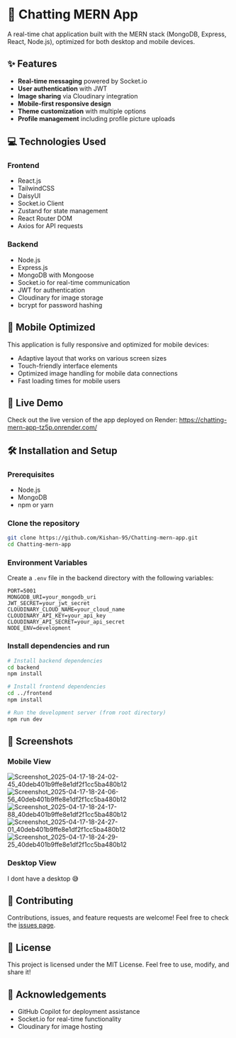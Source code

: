 # 📱 Chatting MERN App

A real-time chat application built with the MERN stack (MongoDB, Express, React, Node.js), optimized for both desktop and mobile devices.


## ✨ Features

- **Real-time messaging** powered by Socket.io
- **User authentication** with JWT
- **Image sharing** via Cloudinary integration
- **Mobile-first responsive design**
- **Theme customization** with multiple options
- **Profile management** including profile picture uploads

## 💻 Technologies Used

### Frontend
- React.js
- TailwindCSS
- DaisyUI
- Socket.io Client
- Zustand for state management
- React Router DOM
- Axios for API requests

### Backend
- Node.js
- Express.js
- MongoDB with Mongoose
- Socket.io for real-time communication
- JWT for authentication
- Cloudinary for image storage
- bcrypt for password hashing

## 📲 Mobile Optimized

This application is fully responsive and optimized for mobile devices:
- Adaptive layout that works on various screen sizes
- Touch-friendly interface elements
- Optimized image handling for mobile data connections
- Fast loading times for mobile users

## 🚀 Live Demo

Check out the live version of the app deployed on Render:
https://chatting-mern-app-tz5p.onrender.com/

## 🛠️ Installation and Setup

### Prerequisites
- Node.js
- MongoDB
- npm or yarn

### Clone the repository
```bash
git clone https://github.com/Kishan-95/Chatting-mern-app.git
cd Chatting-mern-app
```

### Environment Variables
Create a `.env` file in the backend directory with the following variables:
```
PORT=5001
MONGODB_URI=your_mongodb_uri
JWT_SECRET=your_jwt_secret
CLOUDINARY_CLOUD_NAME=your_cloud_name
CLOUDINARY_API_KEY=your_api_key
CLOUDINARY_API_SECRET=your_api_secret
NODE_ENV=development
```

### Install dependencies and run
```bash
# Install backend dependencies
cd backend
npm install

# Install frontend dependencies
cd ../frontend
npm install

# Run the development server (from root directory)
npm run dev
```

## 📸 Screenshots

### Mobile View
![Screenshot_2025-04-17-18-24-02-45_40deb401b9ffe8e1df2f1cc5ba480b12](https://github.com/user-attachments/assets/d446e9cc-5ba7-4638-8f6d-45df994c9525)
![Screenshot_2025-04-17-18-24-06-56_40deb401b9ffe8e1df2f1cc5ba480b12](https://github.com/user-attachments/assets/b32798a9-e117-4444-9919-2642d8720029)
![Screenshot_2025-04-17-18-24-17-88_40deb401b9ffe8e1df2f1cc5ba480b12](https://github.com/user-attachments/assets/c212d983-cf56-4078-9609-325a649e40ec)
![Screenshot_2025-04-17-18-24-27-01_40deb401b9ffe8e1df2f1cc5ba480b12](https://github.com/user-attachments/assets/577f8bd0-cca6-4eb1-98c1-cbb79db121d8)
![Screenshot_2025-04-17-18-24-29-25_40deb401b9ffe8e1df2f1cc5ba480b12](https://github.com/user-attachments/assets/3c96760f-3c3a-49b2-9560-78f24662b7f5)


### Desktop View
I dont have a desktop 😅

## 🤝 Contributing

Contributions, issues, and feature requests are welcome! Feel free to check the [issues page](https://github.com/Kishan-95/Chatting-mern-app/issues).

## 📝 License

This project is licensed under the MIT License.
Feel free to use, modify, and share it!


## 🙏 Acknowledgements

- GitHub Copilot for deployment assistance
- Socket.io for real-time functionality
- Cloudinary for image hosting
